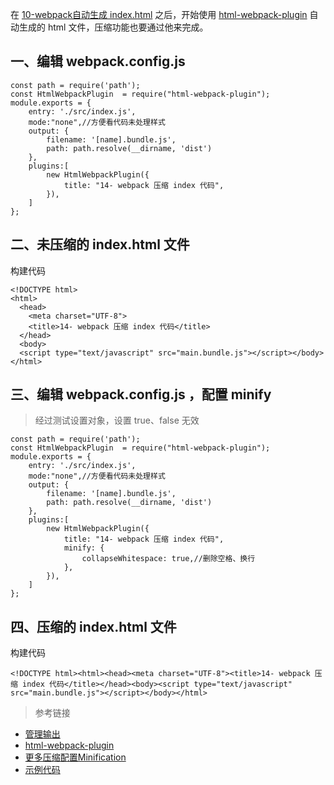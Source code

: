 在 [10-webpack自动生成 index.html](https://github.com/1071942338/WebpackStudyNotes/blob/master/10-%20webpack%20%E8%87%AA%E5%8A%A8%E7%94%9F%E6%88%90%20index.html/README.md) 之后，开始使用 [html-webpack-plugin](https://github.com/jantimon/html-webpack-plugin#options) 自动生成的 html 文件，压缩功能也要通过他来完成。

## 一、编辑 webpack.config.js 

```
const path = require('path');
const HtmlWebpackPlugin  = require("html-webpack-plugin");
module.exports = {
    entry: './src/index.js',
    mode:"none",//方便看代码未处理样式
    output: {
        filename: '[name].bundle.js',
        path: path.resolve(__dirname, 'dist')
    },
    plugins:[
        new HtmlWebpackPlugin({
            title: "14- webpack 压缩 index 代码",
        }),
    ]
};
```

## 二、未压缩的 index.html 文件

构建代码
```
<!DOCTYPE html>
<html>
  <head>
    <meta charset="UTF-8">
    <title>14- webpack 压缩 index 代码</title>
  </head>
  <body>
  <script type="text/javascript" src="main.bundle.js"></script></body>
</html>
```
## 三、编辑 webpack.config.js ，配置 minify

> 经过测试设置对象，设置 true、false 无效

```
const path = require('path');
const HtmlWebpackPlugin  = require("html-webpack-plugin");
module.exports = {
    entry: './src/index.js',
    mode:"none",//方便看代码未处理样式
    output: {
        filename: '[name].bundle.js',
        path: path.resolve(__dirname, 'dist')
    },
    plugins:[
        new HtmlWebpackPlugin({
            title: "14- webpack 压缩 index 代码",
            minify: {
                collapseWhitespace: true,//删除空格、换行
            },
        }),
    ]
};
```
## 四、压缩的 index.html 文件

构建代码

```
<!DOCTYPE html><html><head><meta charset="UTF-8"><title>14- webpack 压缩 index 代码</title></head><body><script type="text/javascript" src="main.bundle.js"></script></body></html>
```

> 参考链接

- [管理输出](https://webpack.docschina.org/guides/output-management/#%E8%AE%BE%E7%BD%AE-htmlwebpackplugin)
- [html-webpack-plugin](https://github.com/jantimon/html-webpack-plugin#options)
- [更多压缩配置Minification](https://github.com/jantimon/html-webpack-plugin#minification)
- [示例代码](https://note.youdao.com/)